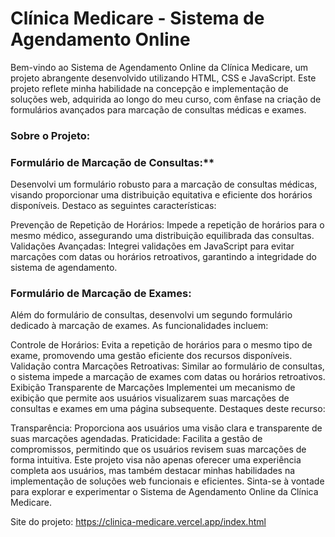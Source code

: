 # Clínica Medicare - Sistema de Agendamento Online

Bem-vindo ao Sistema de Agendamento Online da Clínica Medicare, um projeto abrangente desenvolvido utilizando HTML, CSS e JavaScript. Este projeto reflete minha habilidade na concepção e implementação de soluções web, adquirida ao longo do meu curso, com ênfase na criação de formulários avançados para marcação de consultas médicas e exames.

### Sobre o Projeto:

### Formulário de Marcação de Consultas:**

Desenvolvi um formulário robusto para a marcação de consultas médicas, visando proporcionar uma distribuição equitativa e eficiente dos horários disponíveis. Destaco as seguintes características:

Prevenção de Repetição de Horários: Impede a repetição de horários para o mesmo médico, assegurando uma distribuição equilibrada das consultas. Validações Avançadas: Integrei validações em JavaScript para evitar marcações com datas ou horários retroativos, garantindo a integridade do sistema de agendamento.

### Formulário de Marcação de Exames:

Além do formulário de consultas, desenvolvi um segundo formulário dedicado à marcação de exames. As funcionalidades incluem:

Controle de Horários: Evita a repetição de horários para o mesmo tipo de exame, promovendo uma gestão eficiente dos recursos disponíveis. Validação contra Marcações Retroativas: Similar ao formulário de consultas, o sistema impede a marcação de exames com datas ou horários retroativos. Exibição Transparente de Marcações Implementei um mecanismo de exibição que permite aos usuários visualizarem suas marcações de consultas e exames em uma página subsequente. Destaques deste recurso:

Transparência: Proporciona aos usuários uma visão clara e transparente de suas marcações agendadas. Praticidade: Facilita a gestão de compromissos, permitindo que os usuários revisem suas marcações de forma intuitiva. Este projeto visa não apenas oferecer uma experiência completa aos usuários, mas também destacar minhas habilidades na implementação de soluções web funcionais e eficientes. Sinta-se à vontade para explorar e experimentar o Sistema de Agendamento Online da Clínica Medicare.

Site do projeto: https://clinica-medicare.vercel.app/index.html
